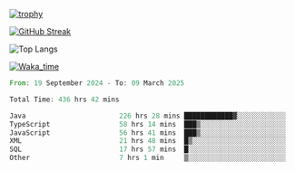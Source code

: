 <!--
**ren-joey/ren-joey** is a ✨ _special_ ✨ repository because its `README.md` (this file) appears on your GitHub profile.

Here are some ideas to get you started:

- 🔭 I’m currently working on ...
- 🌱 I’m currently learning ...
- 👯 I’m looking to collaborate on ...
- 🤔 I’m looking for help with ...
- 💬 Ask me about ...
- 📫 How to reach me: ...
- 😄 Pronouns: ...
- ⚡ Fun fact: ...
-->

[![trophy](https://github-profile-trophy.vercel.app/?username=ren-joey&theme=darkhub&column=5)](https://github.com/ren-joey)

[![GitHub Streak](https://streak-stats.demolab.com/?user=ren-joey&theme=dark)](https://github.com/ren-joey)

![Top Langs](https://github-readme-stats.vercel.app/api/top-langs?username=ren-joey&show_icons=true&layout=compact&locale=en&hide=html,CSS,scss,Pug,Twig&theme=dark)

[![Waka_time](https://github-readme-stats.vercel.app/api/wakatime?username=joeyren&theme=dark)](https://github.com/ren-joey)

<!--START_SECTION:waka-->

```rust
From: 19 September 2024 - To: 09 March 2025

Total Time: 436 hrs 42 mins

Java                       226 hrs 28 mins ████████████▓░░░░░░░░░░░░   51.04 %
TypeScript                 58 hrs 14 mins  ███▒░░░░░░░░░░░░░░░░░░░░░   13.12 %
JavaScript                 56 hrs 41 mins  ███▒░░░░░░░░░░░░░░░░░░░░░   12.77 %
XML                        21 hrs 48 mins  █▒░░░░░░░░░░░░░░░░░░░░░░░   04.91 %
SQL                        17 hrs 57 mins  █░░░░░░░░░░░░░░░░░░░░░░░░   04.05 %
Other                      7 hrs 1 min     ▒░░░░░░░░░░░░░░░░░░░░░░░░   01.58 %
```

<!--END_SECTION:waka-->
